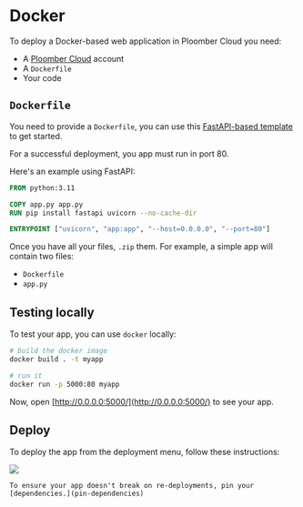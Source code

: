 # Docker

To deploy a Docker-based web application in Ploomber Cloud you need:

- A [Ploomber Cloud](https://platform.ploomber.io/register?utm_source=docker&utm_medium=documentation) account
- A `Dockerfile`
- Your code

## `Dockerfile`

You need to provide a `Dockerfile`, you can use this [FastAPI-based template](https://github.com/ploomber/doc/blob/main/examples/fastapi/basic-app/Dockerfile) to get started.

For a successful deployment, you app must run in port 80.

Here's an example using FastAPI:

```Dockerfile
FROM python:3.11

COPY app.py app.py
RUN pip install fastapi uvicorn --no-cache-dir

ENTRYPOINT ["uvicorn", "app:app", "--host=0.0.0.0", "--port=80"]
```

Once you have all your files, `.zip` them. For example, a simple app will contain two files:

- `Dockerfile`
- `app.py`

## Testing locally

To test your app, you can use `docker` locally:

```sh
# build the docker image
docker build . -t myapp

# run it
docker run -p 5000:80 myapp
```

Now, open [http://0.0.0.0:5000/](http://0.0.0.0:5000/) to see your app.


## Deploy

To deploy the app from the deployment menu, follow these instructions:

![](../static/docker.png)


```{tip}
To ensure your app doesn't break on re-deployments, pin your [dependencies.](pin-dependencies)
```
